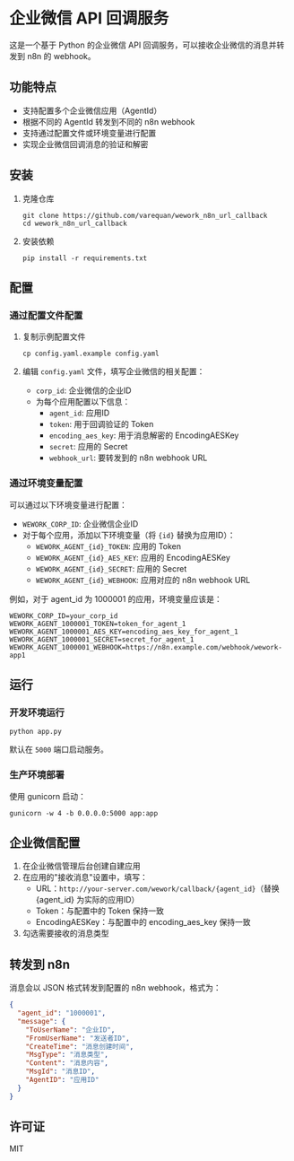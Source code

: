 # 企业微信 API 回调服务

这是一个基于 Python 的企业微信 API 回调服务，可以接收企业微信的消息并转发到 n8n 的 webhook。

## 功能特点

- 支持配置多个企业微信应用（AgentId）
- 根据不同的 AgentId 转发到不同的 n8n webhook
- 支持通过配置文件或环境变量进行配置
- 实现企业微信回调消息的验证和解密

## 安装

1. 克隆仓库
   ```
   git clone https://github.com/varequan/wework_n8n_url_callback
   cd wework_n8n_url_callback
   ```

2. 安装依赖
   ```
   pip install -r requirements.txt
   ```

## 配置

### 通过配置文件配置

1. 复制示例配置文件
   ```
   cp config.yaml.example config.yaml
   ```

2. 编辑 `config.yaml` 文件，填写企业微信的相关配置：
   - `corp_id`: 企业微信的企业ID
   - 为每个应用配置以下信息：
     - `agent_id`: 应用ID
     - `token`: 用于回调验证的 Token
     - `encoding_aes_key`: 用于消息解密的 EncodingAESKey
     - `secret`: 应用的 Secret
     - `webhook_url`: 要转发到的 n8n webhook URL

### 通过环境变量配置

可以通过以下环境变量进行配置：

- `WEWORK_CORP_ID`: 企业微信企业ID
- 对于每个应用，添加以下环境变量（将 `{id}` 替换为应用ID）：
  - `WEWORK_AGENT_{id}_TOKEN`: 应用的 Token
  - `WEWORK_AGENT_{id}_AES_KEY`: 应用的 EncodingAESKey
  - `WEWORK_AGENT_{id}_SECRET`: 应用的 Secret
  - `WEWORK_AGENT_{id}_WEBHOOK`: 应用对应的 n8n webhook URL

例如，对于 agent_id 为 1000001 的应用，环境变量应该是：
```
WEWORK_CORP_ID=your_corp_id
WEWORK_AGENT_1000001_TOKEN=token_for_agent_1
WEWORK_AGENT_1000001_AES_KEY=encoding_aes_key_for_agent_1
WEWORK_AGENT_1000001_SECRET=secret_for_agent_1
WEWORK_AGENT_1000001_WEBHOOK=https://n8n.example.com/webhook/wework-app1
```

## 运行

### 开发环境运行

```
python app.py
```

默认在 `5000` 端口启动服务。

### 生产环境部署

使用 gunicorn 启动：

```
gunicorn -w 4 -b 0.0.0.0:5000 app:app
```

## 企业微信配置

1. 在企业微信管理后台创建自建应用
2. 在应用的"接收消息"设置中，填写：
   - URL：`http://your-server.com/wework/callback/{agent_id}`（替换 {agent_id} 为实际的应用ID）
   - Token：与配置中的 Token 保持一致
   - EncodingAESKey：与配置中的 encoding_aes_key 保持一致
3. 勾选需要接收的消息类型

## 转发到 n8n

消息会以 JSON 格式转发到配置的 n8n webhook，格式为：

```json
{
  "agent_id": "1000001",
  "message": {
    "ToUserName": "企业ID",
    "FromUserName": "发送者ID",
    "CreateTime": "消息创建时间",
    "MsgType": "消息类型",
    "Content": "消息内容",
    "MsgId": "消息ID",
    "AgentID": "应用ID"
  }
}
```

## 许可证

MIT 